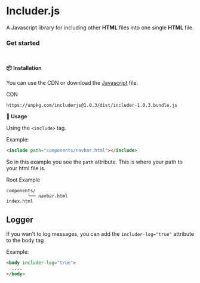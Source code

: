 # Includer.js

A Javascript library for including other **HTML** files into one single **HTML** file.

### Get started

<br>

<b>📦 Installation</b><br><br>
You can use the CDN or download the [Javascript](https://cdn.hypll.org/services/programing/includerjs/includer.min.js) file.

CDN

```
https://unpkg.com/includerjs@1.0.3/dist/includer-1.0.3.bundle.js
```

<b>🚀 Usage</b><br>

Using the `<include>` tag.

Example:

```html
<include path="components/navbar.html"></include>
```

So in this example you see the `path` attribute. This is where your path to your html file is.

Root Example

```shell
components/
        └── navbar.html
index.html
```

## Logger

If you wan't to log messages, you can add the `includer-log="true"` attribute to the body tag

Example:

```html
<body includer-log="true">
  ....
</body>
```
